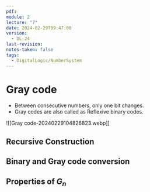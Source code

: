 ```yaml
---
pdf: 
module: 2
lecture: "7"
date: 2024-02-29T09:47:00
version:
  - DL-24
last-revision: 
notes-taken: false
tags:
  - DigitalLogic/NumberSystem
---
```

# Gray code

- Between consecutive numbers, only one bit changes.
- Gray codes are also called as Reflexive binary codes.


![[Gray code-20240229104826823.webp]]

## Recursive Construction


## Binary and Gray code conversion


## Properties of $G_n$


